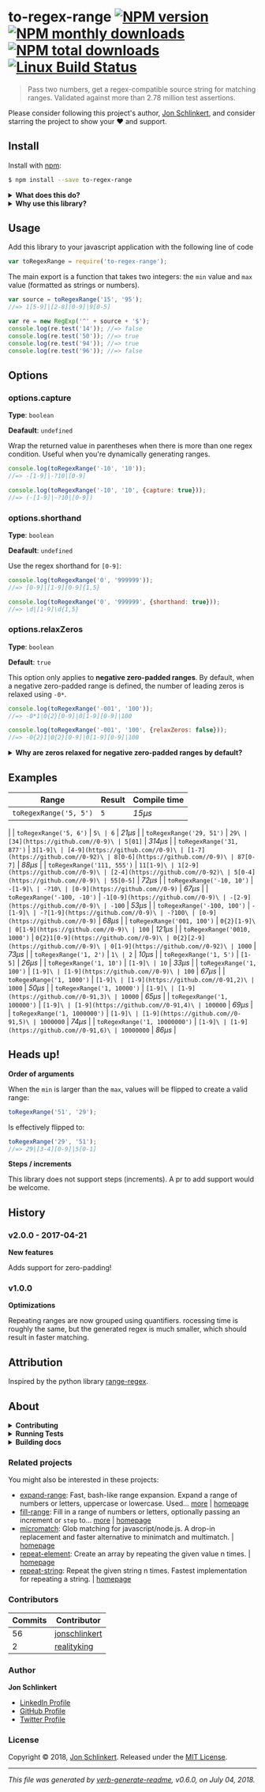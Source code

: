 # to-regex-range [![NPM version](https://img.shields.io/npm/v/to-regex-range.svg?style=flat)](https://www.npmjs.com/package/to-regex-range) [![NPM monthly downloads](https://img.shields.io/npm/dm/to-regex-range.svg?style=flat)](https://npmjs.org/package/to-regex-range) [![NPM total downloads](https://img.shields.io/npm/dt/to-regex-range.svg?style=flat)](https://npmjs.org/package/to-regex-range) [![Linux Build Status](https://img.shields.io/travis/micromatch/to-regex-range.svg?style=flat&label=Travis)](https://travis-ci.org/micromatch/to-regex-range)

> Pass two numbers, get a regex-compatible source string for matching ranges. Validated against more than 2.78 million test assertions.

Please consider following this project's author, [Jon Schlinkert](https://github.com/jonschlinkert), and consider starring the project to show your :heart: and support.

## Install

Install with [npm](https://www.npmjs.com/):

```sh
$ npm install --save to-regex-range
```

<details>
<summary><strong>What does this do?</strong></summary>

<br>

This libary generates the `source` string to be passed to `new RegExp()` for matching a range of numbers.

**Example**

```js
var toRegexRange = require('to-regex-range');
var regex = new RegExp(toRegexRange('15', '95'));
```

A string is returned so that you can do whatever you need with it before passing it to `new RegExp()` (like adding `^` or `$` boundaries, defining flags, or combining it another string).

<br>

</details>

<details>
<summary><strong>Why use this library?</strong></summary>

<br>

### Convenience

Creating regular expressions for matching numbers gets deceptively complicated pretty fast.

For example, let's say you need a validation regex for matching part of a user-id, postal code, social security number, tax id, etc:

* regex for matching `1` => `/1/` (easy enough)
* regex for matching `1` through `5` => `/[1-5]/` (not bad...)
* regex for matching `1` or `5` => `/(1|5)/` (still easy...)
* regex for matching `1` through `50` => `/([1-9]|[1-4][0-9]|50)/` (uh-oh...)
* regex for matching `1` through `55` => `/([1-9]|[1-4][0-9]|5[0-5])/` (no prob, I can do this...)
* regex for matching `1` through `555` => `/([1-9]|[1-9][0-9]|[1-4][0-9]{2}|5[0-4][0-9]|55[0-5])/` (maybe not...)
* regex for matching `0001` through `5555` => `/(0{3}[1-9]|0{2}[1-9][0-9]|0[1-9][0-9]{2}|[1-4][0-9]{3}|5[0-4][0-9]{2}|55[0-4][0-9]|555[0-5])/` (okay, I get the point!)

The numbers are contrived, but they're also really basic. In the real world you might need to generate a regex on-the-fly for validation.

**Learn more**

If you're interested in learning more about [character classes](http://www.regular-expressions.info/charclass.html) and other regex features, I personally have always found [regular-expressions.info](http://www.regular-expressions.info/charclass.html) to be pretty useful.

### Heavily tested

As of July 04, 2018, this library runs [2,783,483 test assertions](./test/test.js) against generated regex-ranges to provide brute-force verification that results are indeed correct.

Tests run in ~870ms on my MacBook Pro, 2.5 GHz Intel Core i7.

### Highly optimized

Generated regular expressions are highly optimized:

* duplicate sequences and character classes are reduced using quantifiers
* smart enough to use `?` conditionals when number(s) or range(s) can be positive or negative
* uses fragment caching to avoid processing the same exact string more than once

<br>

</details>

## Usage

Add this library to your javascript application with the following line of code

```js
var toRegexRange = require('to-regex-range');
```

The main export is a function that takes two integers: the `min` value and `max` value (formatted as strings or numbers).

```js
var source = toRegexRange('15', '95');
//=> 1[5-9]|[2-8][0-9]|9[0-5]

var re = new RegExp('^' + source + '$');
console.log(re.test('14')); //=> false
console.log(re.test('50')); //=> true
console.log(re.test('94')); //=> true
console.log(re.test('96')); //=> false
```

## Options

### options.capture

**Type**: `boolean`

**Deafault**: `undefined`

Wrap the returned value in parentheses when there is more than one regex condition. Useful when you're dynamically generating ranges.

```js
console.log(toRegexRange('-10', '10'));
//=> -[1-9]|-?10|[0-9]

console.log(toRegexRange('-10', '10', {capture: true}));
//=> (-[1-9]|-?10|[0-9])
```

### options.shorthand

**Type**: `boolean`

**Deafault**: `undefined`

Use the regex shorthand for `[0-9]`:

```js
console.log(toRegexRange('0', '999999'));
//=> [0-9]|[1-9][0-9]{1,5}

console.log(toRegexRange('0', '999999', {shorthand: true}));
//=> \d|[1-9]\d{1,5}
```

### options.relaxZeros

**Type**: `boolean`

**Default**: `true`

This option only applies to **negative zero-padded ranges**. By default, when a negative zero-padded range is defined, the number of leading zeros is relaxed using `-0*`.

```js
console.log(toRegexRange('-001', '100'));
//=> -0*1|0{2}[0-9]|0[1-9][0-9]|100

console.log(toRegexRange('-001', '100', {relaxZeros: false}));
//=> -0{2}1|0{2}[0-9]|0[1-9][0-9]|100
```

<details>
<summary><strong>Why are zeros relaxed for negative zero-padded ranges by default?</strong></summary>

Consider the following.

```js
var regex = toRegexRange('-001', '100');
```

_Note that `-001` and `100` are both three digits long_.

In most zero-padding implementations, only a single leading zero is enough to indicate that zero-padding should be applied. Thus, the leading zeros would be "corrected" on the negative range in the example to `-01`, instead of `-001`, to make total length of each string no greater than the length of the largest number in the range (in other words, `-001` is 4 digits, but `100` is only three digits).

If zeros were not relaxed by default, you might expect the resulting regex of the above pattern to match `-001` - given that it's defined that way in the arguments - _but it wouldn't_. It would, however, match `-01`. This gets even more ambiguous with large ranges, like `-01` to `1000000`.

Thus, we relax zeros by default to provide a more predictable experience for users.

</details>

## Examples

| **Range** | **Result** | **Compile time** | 
| --- | --- | --- |
| `toRegexRange('5, 5')` | `5` | _15μs_
 |
| `toRegexRange('5, 6')` | `5\ | 6` | _21μs_
 |
| `toRegexRange('29, 51')` | `29\ | [34](https://github.com//0-9)\ | 5[01]` | _314μs_
 |
| `toRegexRange('31, 877')` | `3[1-9]\ | [4-9](https://github.com//0-9)\ | [1-7](https://github.com//0-92)\ | 8[0-6](https://github.com//0-9)\ | 87[0-7]` | _88μs_
 |
| `toRegexRange('111, 555')` | `11[1-9]\ | 1[2-9](https://github.com//0-9)\ | [2-4](https://github.com//0-92)\ | 5[0-4](https://github.com//0-9)\ | 55[0-5]` | _72μs_
 |
| `toRegexRange('-10, 10')` | `-[1-9]\ | -?10\ | [0-9](https://github.com//0-9)` | _67μs_
 |
| `toRegexRange('-100, -10')` | `-1[0-9](https://github.com//0-9)\ | -[2-9](https://github.com//0-9)\ | -100` | _53μs_
 |
| `toRegexRange('-100, 100')` | `-[1-9]\ | -?[1-9](https://github.com//0-9)\ | -?100\ | [0-9](https://github.com//0-9)` | _68μs_
 |
| `toRegexRange('001, 100')` | `0{2}[1-9]\ | 0[1-9](https://github.com//0-9)\ | 100` | _121μs_
 |
| `toRegexRange('0010, 1000')` | `0{2}1[0-9](https://github.com//0-9)\ | 0{2}[2-9](https://github.com//0-9)\ | 0[1-9](https://github.com//0-92)\ | 1000` | _73μs_
 |
| `toRegexRange('1, 2')` | `1\ | 2` | _10μs_
 |
| `toRegexRange('1, 5')` | `[1-5]` | _26μs_
 |
| `toRegexRange('1, 10')` | `[1-9]\ | 10` | _33μs_
 |
| `toRegexRange('1, 100')` | `[1-9]\ | [1-9](https://github.com//0-9)\ | 100` | _67μs_
 |
| `toRegexRange('1, 1000')` | `[1-9]\ | [1-9](https://github.com//0-91,2)\ | 1000` | _50μs_
 |
| `toRegexRange('1, 10000')` | `[1-9]\ | [1-9](https://github.com//0-91,3)\ | 10000` | _65μs_
 |
| `toRegexRange('1, 100000')` | `[1-9]\ | [1-9](https://github.com//0-91,4)\ | 100000` | _69μs_
 |
| `toRegexRange('1, 1000000')` | `[1-9]\ | [1-9](https://github.com//0-91,5)\ | 1000000` | _74μs_
 |
| `toRegexRange('1, 10000000')` | `[1-9]\ | [1-9](https://github.com//0-91,6)\ | 10000000` | _86μs_
 |

## Heads up!

**Order of arguments**

When the `min` is larger than the `max`, values will be flipped to create a valid range:

```js
toRegexRange('51', '29');
```

Is effectively flipped to:

```js
toRegexRange('29', '51');
//=> 29|[3-4][0-9]|5[0-1]
```

**Steps / increments**

This library does not support steps (increments). A pr to add support would be welcome.

## History

### v2.0.0 - 2017-04-21

**New features**

Adds support for zero-padding!

### v1.0.0

**Optimizations**

Repeating ranges are now grouped using quantifiers. rocessing time is roughly the same, but the generated regex is much smaller, which should result in faster matching.

## Attribution

Inspired by the python library [range-regex](https://github.com/dimka665/range-regex).

## About

<details>
<summary><strong>Contributing</strong></summary>

Pull requests and stars are always welcome. For bugs and feature requests, [please create an issue](../../issues/new).

</details>

<details>
<summary><strong>Running Tests</strong></summary>

Running and reviewing unit tests is a great way to get familiarized with a library and its API. You can install dependencies and run tests with the following command:

```sh
$ npm install && npm test
```

</details>

<details>
<summary><strong>Building docs</strong></summary>

_(This project's readme.md is generated by [verb](https://github.com/verbose/verb-generate-readme), please don't edit the readme directly. Any changes to the readme must be made in the [.verb.md](.verb.md) readme template.)_

To generate the readme, run the following command:

```sh
$ npm install -g verbose/verb#dev verb-generate-readme && verb
```

</details>

### Related projects

You might also be interested in these projects:

* [expand-range](https://www.npmjs.com/package/expand-range): Fast, bash-like range expansion. Expand a range of numbers or letters, uppercase or lowercase. Used… [more](https://github.com/jonschlinkert/expand-range) | [homepage](https://github.com/jonschlinkert/expand-range "Fast, bash-like range expansion. Expand a range of numbers or letters, uppercase or lowercase. Used by [micromatch].")
* [fill-range](https://www.npmjs.com/package/fill-range): Fill in a range of numbers or letters, optionally passing an increment or `step` to… [more](https://github.com/jonschlinkert/fill-range) | [homepage](https://github.com/jonschlinkert/fill-range "Fill in a range of numbers or letters, optionally passing an increment or `step` to use, or create a regex-compatible range with `options.toRegex`")
* [micromatch](https://www.npmjs.com/package/micromatch): Glob matching for javascript/node.js. A drop-in replacement and faster alternative to minimatch and multimatch. | [homepage](https://github.com/micromatch/micromatch "Glob matching for javascript/node.js. A drop-in replacement and faster alternative to minimatch and multimatch.")
* [repeat-element](https://www.npmjs.com/package/repeat-element): Create an array by repeating the given value n times. | [homepage](https://github.com/jonschlinkert/repeat-element "Create an array by repeating the given value n times.")
* [repeat-string](https://www.npmjs.com/package/repeat-string): Repeat the given string n times. Fastest implementation for repeating a string. | [homepage](https://github.com/jonschlinkert/repeat-string "Repeat the given string n times. Fastest implementation for repeating a string.")

### Contributors

| **Commits** | **Contributor** | 
| --- | --- |
| 56 | [jonschlinkert](https://github.com/jonschlinkert) |
| 2 | [realityking](https://github.com/realityking) |

### Author

**Jon Schlinkert**

* [LinkedIn Profile](https://linkedin.com/in/jonschlinkert)
* [GitHub Profile](https://github.com/jonschlinkert)
* [Twitter Profile](https://twitter.com/jonschlinkert)

### License

Copyright © 2018, [Jon Schlinkert](https://github.com/jonschlinkert).
Released under the [MIT License](LICENSE).

***

_This file was generated by [verb-generate-readme](https://github.com/verbose/verb-generate-readme), v0.6.0, on July 04, 2018._